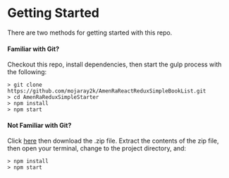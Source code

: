 # Getting Started

There are two methods for getting started with this repo.

#### Familiar with Git?
Checkout this repo, install dependencies, then start the gulp process with the following:

```
> git clone https://github.com/mojaray2k/AmenRaReactReduxSimpleBookList.git
> cd AmenRaReduxSimpleStarter
> npm install
> npm start
```

#### Not Familiar with Git?
Click [here](https://github.com/mojaray2k/AmenRaReactReduxSimpleBookList/archive/master.zipp) then download the .zip file.  Extract the contents of the zip file, then open your terminal, change to the project directory, and:

```
> npm install
> npm start
```


